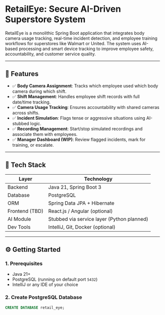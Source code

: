 # RetailEye: Secure AI-Driven Superstore System

RetailEye is a monolithic Spring Boot application that integrates body camera usage tracking, real-time incident detection, and employee training workflows for superstores like Walmart or United. The system uses AI-based processing and smart device tracking to improve employee safety, accountability, and customer service quality.

---

## 🚀 Features

- ✅ **Body Camera Assignment**: Tracks which employee used which body camera during which shift.
- ✅ **Shift Management**: Handles employee shift records with full date/time tracking.
- ✅ **Camera Usage Tracking**: Ensures accountability with shared cameras across shifts.
- ✅ **Incident Simulation**: Flags tense or aggressive situations using AI-stubbed logic.
- ✅ **Recording Management**: Start/stop simulated recordings and associate them with employees.
- ✅ **Manager Dashboard (WIP)**: Review flagged incidents, mark for training, or escalate.

---

## 🧱 Tech Stack

| Layer          | Technology                                 |
|----------------|--------------------------------------------|
| Backend        | Java 21, Spring Boot 3                     |
| Database       | PostgreSQL                                 |
| ORM            | Spring Data JPA + Hibernate                |
| Frontend (TBD) | React.js / Angular (optional)              |
| AI Module      | Stubbed via service layer (Python planned) |
| Dev Tools      | IntelliJ, Git, Docker (optional)           |

---

## ⚙️ Getting Started

### 1. Prerequisites

- Java 21+
- PostgreSQL (running on default port `5432`)
- IntelliJ or any IDE of your choice

### 2. Create PostgreSQL Database

```sql
CREATE DATABASE retail_eye;
```